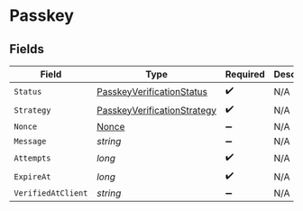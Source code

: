 # Passkey


## Fields

| Field                                                                                 | Type                                                                                  | Required                                                                              | Description                                                                           | Example                                                                               |
| ------------------------------------------------------------------------------------- | ------------------------------------------------------------------------------------- | ------------------------------------------------------------------------------------- | ------------------------------------------------------------------------------------- | ------------------------------------------------------------------------------------- |
| `Status`                                                                              | [PasskeyVerificationStatus](../../Models/Components/PasskeyVerificationStatus.md)     | :heavy_check_mark:                                                                    | N/A                                                                                   | verified                                                                              |
| `Strategy`                                                                            | [PasskeyVerificationStrategy](../../Models/Components/PasskeyVerificationStrategy.md) | :heavy_check_mark:                                                                    | N/A                                                                                   | passkey                                                                               |
| `Nonce`                                                                               | [Nonce](../../Models/Components/Nonce.md)                                             | :heavy_minus_sign:                                                                    | N/A                                                                                   | nonce_value                                                                           |
| `Message`                                                                             | *string*                                                                              | :heavy_minus_sign:                                                                    | N/A                                                                                   |                                                                                       |
| `Attempts`                                                                            | *long*                                                                                | :heavy_check_mark:                                                                    | N/A                                                                                   | <nil>                                                                                 |
| `ExpireAt`                                                                            | *long*                                                                                | :heavy_check_mark:                                                                    | N/A                                                                                   | <nil>                                                                                 |
| `VerifiedAtClient`                                                                    | *string*                                                                              | :heavy_minus_sign:                                                                    | N/A                                                                                   |                                                                                       |